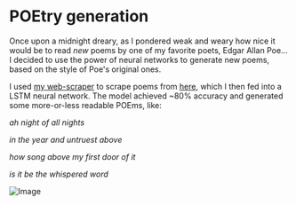 # POEtry generation

Once upon a midnight dreary, as I pondered weak and weary how nice it would be to read *new* poems by one of my favorite poets, Edgar Allan Poe... I decided to use the power of neural networks to generate new poems, based on the style of Poe's original ones.

I used [my web-scraper](https://github.com/lorenanda/lyrics-classification) to scrape poems from [here](https://poestories.com/poetry.php), which I then fed into a LSTM neural network. The model achieved ~80% accuracy and generated some more-or-less readable POEms, like:

  *ah night of all nights*

  *in the year and untruest above*

  *how song above my first door of it*

  *is it be the whispered word*

![Image](https://www.amarseaunomismo.com/wp-content/uploads/edgar-allan-poe_by-david-g-fores.jpg)
